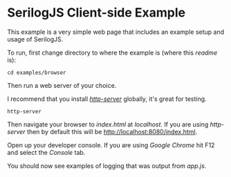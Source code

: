# SerilogJS Client-side Example

This example is a very simple web page that includes an example setup and usage of SerilogJS.

To run, first change directory to where the example is (where this *readme* is): 

	cd examples/browser 

Then run a web server of your choice.

I recommend that you install [*http-server*](https://www.npmjs.com/package/http-server) globally, it's great for testing. 

	http-server

Then navigate your browser to *index.html* at *localhost*. If you are using *http-server* then by default this will be [http://localhost:8080/index.html](http://localhost:8080/index.html).

Open up your developer console. If you are using *Google Chrome* hit F12 and select the *Console* tab.

You should now see examples of logging that was output from *app.js*.